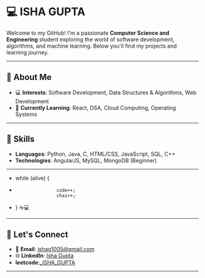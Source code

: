 # 💻 ISHA GUPTA 

Welcome to my GitHub! I'm a passionate **Computer Science and Engineering** student exploring the world of software development, algorithms, and machine learning. Below you'll find my projects and learning journey.


---

## 🚀 About Me

- 💻 **Interests**: Software Development, Data Structures & Algorithms, Web Development
- 🌱 **Currently Learning**: React, DSA, Cloud Computing, Operating Systems

---

## 🔧 Skills

- **Languages**: Python, Java, C, HTML/CSS, JavaScript, SQL, C++
- **Technologies**: AngularJS, MySQL, MongoDB (Beginner)

---
- while (alive) {
-                    code++; 
                     chai++; 
- } ☕💻
---
## 🤝 Let's Connect

- 📧 **Email**: [ishag1005@gmail.com](mailto:ishag1005@gmail.com)
- 🌐 **LinkedIn**: [Isha Gupta](https://www.linkedin.com/in/isha-gupta-1619a725a/)
- **leetcode**:[_ISHA_GUPTA](https://leetcode.com/u/_ISHA_GUPTA_/)

---

